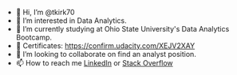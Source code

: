 - 👋 Hi, I’m @tkirk70
- 👀 I’m interested in Data Analytics.
- 🏫 I’m currently studying at Ohio State University's Data Analytics Bootcamp. 
- 📝 Certificates: https://confirm.udacity.com/XEJV2XAY
- 💞️ I’m looking to collaborate on find an analyst position.
- 📫 How to reach me [LinkedIn](https://linkedin.com/in/timothy-kirk-03a63b9) or [Stack Overflow](https://stackoverflow.com/users/17054803/timothy-kirk)

<!---
tkirk70/tkirk70 is a ✨ special ✨ repository because its `README.md` (this file) appears on your GitHub profile.
You can click the Preview link to take a look at your changes.
--->
